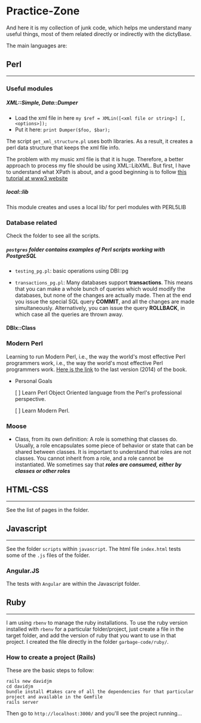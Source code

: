 Practice-Zone
============

And here it is my collection of junk code, which helps me understand many useful things, most of them related directly or indirectly with the dictyBase. 

The main languages are:


## Perl
***

### Useful modules

##### XML::Simple, Data::Dumper

* Load the xml file in here `my $ref = XMLin([<xml file or string>] [, <options>]);`
* Put it here: `print Dumper($foo, $bar);`

The script `get_xml_structure.pl` uses both libraries. As a result, it creates a perl data structure that keeps the xml file info.

The problem with my music xml file is that it is huge. Therefore, a better approach to process my file should be using XML::LibXML. But first, I have to understand what XPath is about, and a good beginning is to follow [this tutorial at www3 website](http://www.w3schools.com/XPath/)

##### local::lib

This module creates and uses a local lib/ for perl modules with PERL5LIB

### Database related
Check the folder to see all the scripts.

##### `postgres` folder contains examples of Perl scripts working with PostgreSQL

* ``testing_pg.pl``: basic operations using DBI::pg

* ``transactions_pg.pl``: Many databases support **transactions**. This means that you can make a whole bunch of queries which would modify the databases, but none of the changes are actually made. Then at the end you issue the special SQL query **COMMIT**, and all the changes are made simultaneously. Alternatively, you can issue the query **ROLLBACK**, in which case all the queries are thrown away.

#### DBIx::Class


### Modern Perl
Learning to run Modern Perl, i.e., the way the world's most effective Perl programmers work, i.e., the way the world's most effective Perl programmers work. [Here is the link](http://modernperlbooks.com/books/modern_perl_2014/) to the last version (2014) of the book.

- Personal Goals

	[ ] Learn Perl Object Oriented language from the Perl's professional perspective.

	[ ] Learn Modern Perl.

### Moose
* Class, from its own definition: A role is something that classes do. Usually, a role encapsulates some piece of behavior or state that can be shared between classes. It is important to understand that roles are not classes. You cannot inherit from a role, and a role cannot be instantiated. We sometimes say that ***roles are consumed, either by classes or other roles***


## HTML-CSS
***
See the list of pages in the folder.


## Javascript
***
See the folder `scripts` within `javascript`. The html file `index.html` tests some of the `.js` files of the folder.

### Angular.JS
The tests with `Angular` are within the Javascript folder.


## Ruby
***
I am using `rbenv` to manage the ruby installations. To use the ruby version installed with `rbenv` for a particular folder/project, just create a file in the target folder, and add the version of ruby that you want to use in that project.
I created the file directly in the folder `garbage-code/ruby/`.

### How to create a project (Rails)
These are the basic steps to follow:

```shell
rails new davidjm
cd davidjm
bundle install #takes care of all the dependencies for that particular project and available in the Gemfile
rails server
```
Then go to `http://localhost:3000/` and you'll see the project running...
